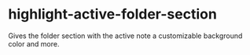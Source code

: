 # highlight-active-folder-section
Gives the folder section with the active note a customizable background color and more.
